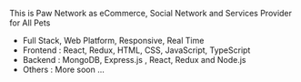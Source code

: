 This is Paw Network as eCommerce, Social Network and Services Provider for All Pets 
- Full Stack, Web Platform, Responsive, Real Time  
- Frontend : React, Redux, HTML, CSS, JavaScript, TypeScript 
- Backend : MongoDB, Express.js , React, Redux and Node.js
- Others : More soon ...
